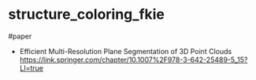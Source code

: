 # structure_coloring_fkie
#paper
- Efficient Multi-Resolution Plane Segmentation of 3D Point Clouds
https://link.springer.com/chapter/10.1007%2F978-3-642-25489-5_15?LI=true
